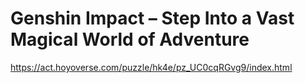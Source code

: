 # Genshin Impact – Step Into a Vast Magical World of Adventure
https://act.hoyoverse.com/puzzle/hk4e/pz_UC0cqRGvg9/index.html